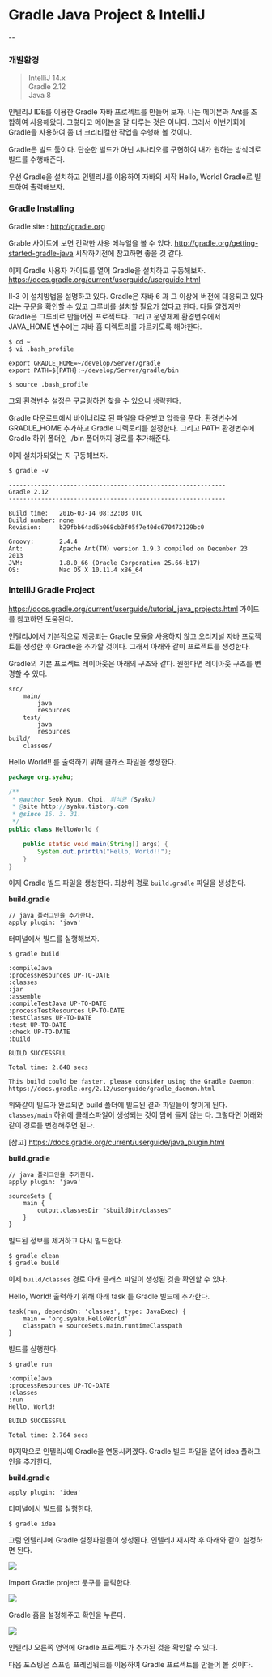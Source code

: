 # Gradle Java Project & IntelliJ
--

### 개발환경
> IntelliJ 14.x  
Gradle 2.12  
Java 8  

인텔리J IDE를 이용한 Gradle 자바 프로젝트를 만들어 보자. 나는 메이븐과 Ant를 조합하여 사용해왔다. 그렇다고 메이븐을 잘 다루는 것은 아니다. 그래서 이번기회에 Gradle을 사용하여 좀 더 크리티컬한 작업을 수행해 볼 것이다.

Gradle은 빌드 툴이다. 단순한 빌드가 아닌 시나리오를 구현하여 내가 원하는 방식데로 빌드를 수행해준다.

우선 Gradle을 설치하고 인텔리J를 이용하여 자바의 시작 Hello, World! Gradle로 빌드하여 출력해보자.

### Gradle Installing

Gradle site : http://gradle.org

Grable 사이트에 보면 간략한 사용 메뉴얼을 볼 수 있다. http://gradle.org/getting-started-gradle-java 시작하기전에 참고하면 좋을 것 같다.

이제 Gradle 사용자 가이드를 열어 Gradle을 설치하고 구동해보자. https://docs.gradle.org/current/userguide/userguide.html

II-3 이 설치방법을 설명하고 있다. Gradle은 자바 6 과 그 이상에 버전에 대응되고 있다라는 구문을 확인할 수 있고 그루비를 설치할 필요가 없다고 한다. 다들 알겠지만 Gradle은 그루비로 만들어진 프로젝트다. 그리고 운영체제 환경변수에서 JAVA_HOME 변수에는 자바 홈 디렉토리를 가르키도록 해야한다. 

```
$ cd ~
$ vi .bash_profile

export GRADLE_HOME=~/develop/Server/gradle
export PATH=${PATH}:~/develop/Server/gradle/bin

$ source .bash_profile
```

그외 환경변수 설정은 구글링하면 찾을 수 있으니 생략한다.

Gradle 다운로드에서 바이너리로 된 파일을 다운받고 압축을 푼다. 환경변수에 GRADLE_HOME 추가하고 Gradle 디렉토리를 설정한다.
그리고 PATH 환경변수에 Gradle 하위 폴더인 ./bin 폴더까지 경로를 추가해준다.

이제 설치가되었는 지 구동해보자.

```
$ gradle -v

------------------------------------------------------------
Gradle 2.12
------------------------------------------------------------

Build time:   2016-03-14 08:32:03 UTC
Build number: none
Revision:     b29fbb64ad6b068cb3f05f7e40dc670472129bc0

Groovy:       2.4.4
Ant:          Apache Ant(TM) version 1.9.3 compiled on December 23 2013
JVM:          1.8.0_66 (Oracle Corporation 25.66-b17)
OS:           Mac OS X 10.11.4 x86_64
```

### IntelliJ Gradle Project

https://docs.gradle.org/current/userguide/tutorial_java_projects.html 가이드를 참고하면 도움된다.

인텔리J에서 기본적으로 제공되는 Gradle 모듈을 사용하지 않고 오리지널 자바 프로젝트를 생성한 후 Gradle을 추가할 것이다. 그래서 아래와 같이 프로젝트를 생성한다.

Gradle의 기본 프로젝트 레이아웃은 아래의 구조와 같다. 원한다면 레이아웃 구조를 변경할 수 있다.

```
src/
	main/
		java
		resources
	test/
		java
		resources
build/
	classes/
```

Hello World!! 를 출력하기 위해 클래스 파일을 생성한다.

```java
package org.syaku;

/**
 * @author Seok Kyun. Choi. 최석균 (Syaku)
 * @site http://syaku.tistory.com
 * @since 16. 3. 31.
 */
public class HelloWorld {

	public static void main(String[] args) {
		System.out.println("Hello, World!!");
	}
}
```

이제 Gradle 빌드 파일을 생성한다. 최상위 경로 `build.gradle` 파일을 생성한다.

**build.gradle**

```
// java 플러그인을 추가한다.
apply plugin: 'java'
```

터미널에서 빌드를 실행해보자.

```
$ gradle build

:compileJava
:processResources UP-TO-DATE
:classes
:jar
:assemble
:compileTestJava UP-TO-DATE
:processTestResources UP-TO-DATE
:testClasses UP-TO-DATE
:test UP-TO-DATE
:check UP-TO-DATE
:build

BUILD SUCCESSFUL

Total time: 2.648 secs

This build could be faster, please consider using the Gradle Daemon: https://docs.gradle.org/2.12/userguide/gradle_daemon.html
```

위와같이 빌드가 완료되면 build 폴더에 빌드된 결과 파일들이 쌓이게 된다. `classes/main` 하위에 클래스파일이 생성되는 것이 맘에 들지 않는 다. 그렇다면 아래와 같이 경로를 변경해주면 된다.

[참고] https://docs.gradle.org/current/userguide/java_plugin.html

**build.gradle**

```
// java 플러그인을 추가한다.
apply plugin: 'java'

sourceSets {
    main {
        output.classesDir "$buildDir/classes"
    }
}
```

빌드된 정보를 제거하고 다시 빌드한다.

```
$ gradle clean
$ gradle build
```

이제 `build/classes` 경로 아래 클래스 파일이 생성된 것을 확인할 수 있다.

Hello, World! 출력하기 위해 아래 task 를 Gradle 빌드에 추가한다.

```
task(run, dependsOn: 'classes', type: JavaExec) {
    main = 'org.syaku.HelloWorld'
    classpath = sourceSets.main.runtimeClasspath
}
```

빌드를 실행한다.

```
$ gradle run

:compileJava
:processResources UP-TO-DATE
:classes
:run
Hello, World!

BUILD SUCCESSFUL

Total time: 2.764 secs
```

마지막으로 인텔리J에 Gradle을 연동시키겠다. Gradle 빌드 파일을 열어 idea 플러그인을 추가한다.

**build.gradle**

```
apply plugin: 'idea'
```

터미널에서 빌드를 실행한다.

```
$ gradle idea
```

그럼 인텔리J에 Gradle 설정파일들이 생성된다. 인텔리J 재시작 후 아래와 같이 설정하면 된다.

![](README/1.png)

Import Gradle project 문구를 클릭한다.

![](README/2.png)

Gradle 홈을 설정해주고 확인을 누른다.

![](README/3.png)

인텔리J 오른쪽 영역에 Gradle 프로젝트가 추가된 것을 확인할 수 있다.

다음 포스팅은 스프링 프레임워크를 이용하여 Gradle 프로젝트를 만들어 볼 것이다.






